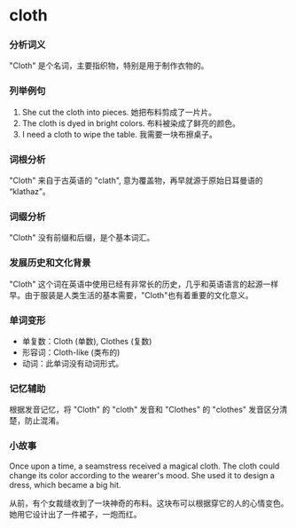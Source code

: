 # cloth

### 分析词义

  

"Cloth" 是个名词，主要指织物，特别是用于制作衣物的。

  

### 列举例句

  

1.  She cut the cloth into pieces. 她把布料剪成了一片片。
2.  The cloth is dyed in bright colors. 布料被染成了鲜亮的颜色。
3.  I need a cloth to wipe the table. 我需要一块布擦桌子。

  

### 词根分析

  

"Cloth" 来自于古英语的 "clath", 意为覆盖物，再早就源于原始日耳曼语的 “klathaz”。

  

### 词缀分析

  

"Cloth" 没有前缀和后缀，是个基本词汇。

  

### 发展历史和文化背景

  

"Cloth" 这个词在英语中使用已经有非常长的历史，几乎和英语语言的起源一样早。由于服装是人类生活的基本需要，"Cloth"也有着重要的文化意义。

  

### 单词变形

  

*   单复数：Cloth (单数), Clothes (复数)
*   形容词：Cloth-like (类布的)
*   动词：此单词没有动词形式。

  

### 记忆辅助

  

根据发音记忆，将 "Cloth" 的 "cloth" 发音和 "Clothes" 的 "clothes" 发音区分清楚，防止混淆。

  

### 小故事

  

Once upon a time, a seamstress received a magical cloth. The cloth could change its color according to the wearer's mood. She used it to design a dress, which became a big hit.

  

从前，有个女裁缝收到了一块神奇的布料。这块布可以根据穿它的人的心情变色。她用它设计出了一件裙子，一炮而红。
